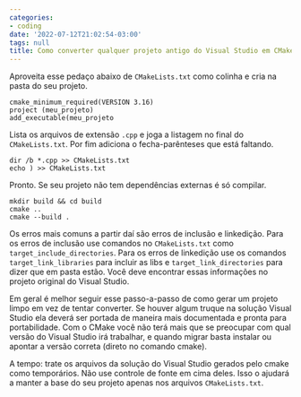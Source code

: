```yaml
---
categories:
- coding
date: '2022-07-12T21:02:54-03:00'
tags: null
title: Como converter qualquer projeto antigo do Visual Studio em CMake
---
```


Aproveita esse pedaço abaixo de `CMakeLists.txt` como colinha e cria na pasta do seu projeto.

```
cmake_minimum_required(VERSION 3.16)
project (meu_projeto)
add_executable(meu_projeto
```

Lista os arquivos de extensão `.cpp` e joga a listagem no final do `CMakeLists.txt`. Por fim adiciona o fecha-parênteses que está faltando.

```
dir /b *.cpp >> CMakeLists.txt
echo ) >> CMakeLists.txt
```

Pronto. Se seu projeto não tem dependências externas é só compilar.

```
mkdir build && cd build
cmake ..
cmake --build .
```

Os erros mais comuns a partir daí são erros de inclusão e linkedição. Para os erros de inclusão use comandos no `CMakeLists.txt` como `target_include_directories`. Para os erros de linkedição use os comandos `target_link_libraries` para incluir as libs e `target_link_directories` para dizer que em pasta estão. Você deve encontrar essas informações no projeto original do Visual Studio.

Em geral é melhor seguir esse passo-a-passo de como gerar um projeto limpo em vez de tentar converter. Se houver algum truque na solução Visual Studio ela deverá ser portada de maneira mais documentada e pronta para portabilidade. Com o CMake você não terá mais que se preocupar com qual versão do Visual Studio irá trabalhar, e quando migrar basta instalar ou apontar a versão correta (direto no comando cmake).

A tempo: trate os arquivos da solução do Visual Studio gerados pelo cmake como temporários. Não use controle de fonte em cima deles. Isso o ajudará a manter a base do seu projeto apenas nos arquivos `CMakeLists.txt`.


